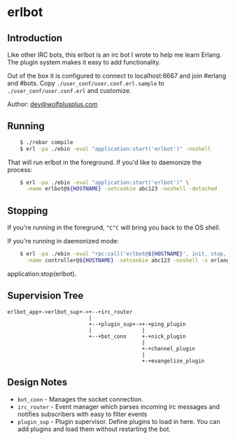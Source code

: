 # erlbot


## Introduction

Like other IRC bots, this erlbot is an irc bot I wrote to help me learn Erlang.
The plugin system makes it easy to add functionality.

Out of the box it is configured to connect to localhost:6667 and join #erlang
and #bots. Copy ``./user_conf/user.conf.erl.sample`` to
``./user_conf/user.conf.erl`` and customize.

Author: dev@wolfplusplus.com


## Running

```bash
    $ ./rebar compile
    $ erl -pa ./ebin -eval "application:start('erlbot')" -noshell
```

That will run erlbot in the foreground. If you'd like to daemonize the process:

```bash
    $ erl -pa ./ebin -eval "application:start('erlbot')" \
      -name erlbot@${HOSTNAME} -setcookie abc123 -noshell -detached
```


## Stopping

If you're running in the foregrund, ``^C^C`` will bring you back to the OS
shell.

If you're running in daemonized mode:

```bash
    $ erl -pa ./ebin -eval "rpc:call('erlbot@${HOSTNAME}', init, stop, [])" \
      -name controller@${HOSTNAME} -setcookie abc123 -noshell -s erlang halt
```

application:stop(erlbot).


## Supervision Tree

```
erlbot_app+->erlbot_sup+->+--+irc_router
                          |
                          +--+plugin_sup+->+-+ping_plugin
                          |                |
                          +--+bot_conn     +-+nick_plugin
                                           |
                                           +-+channel_plugin
                                           |
                                           +-+evangelize_plugin
```


## Design Notes

* ``bot_conn`` - Manages the socket connection.
* ``irc_router`` - Event manager which parses incoming irc messages and notifies
  subscribers with easy to filter events
* ``plugin_sup`` - Plugin supervisor.  Define plugins to load in here.  You can add
  plugins and load them without restarting the bot.
